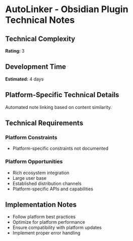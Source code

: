 # AutoLinker - Obsidian Plugin Technical Notes

## Technical Complexity
**Rating:** 3

## Development Time
**Estimated:** 4 days

## Platform-Specific Technical Details
Automated note linking based on content similarity.

## Technical Requirements

### Platform Constraints
- Platform-specific constraints not documented

### Platform Opportunities
- Rich ecosystem integration
- Large user base
- Established distribution channels
- Platform-specific APIs and capabilities

## Implementation Notes
- Follow platform best practices
- Optimize for platform performance
- Ensure compatibility with platform updates
- Implement proper error handling

